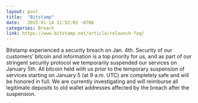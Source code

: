 ```yaml
---
layout: post
title:  "Bitstamp"
date:   2015-01-14 11:52:03 -0700
categories: Breach
link: https://www.bitstamp.net/article/relaunch-faq/
---
```

Bitstamp experienced a security breach on Jan. 4th. Security of our customers’ bitcoin and information is a top priority for us, and as part of our stringent security protocol we temporarily suspended our services on January 5th. All bitcoin held with us prior to the temporary suspension of services starting on January 5 (at 9 a.m. UTC) are completely safe and will be honored in full. We are currently investigating and will reimburse all legitimate deposits to old wallet addresses affected by the breach after the suspension.
